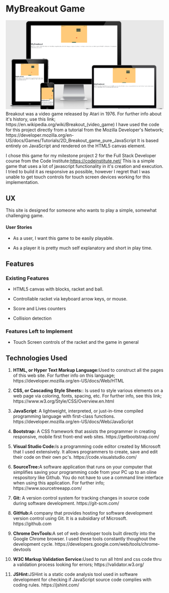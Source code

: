 <html lang="en">
<h1>MyBreakout Game</h1>
<p>
   <a target="_blank" href="https://github.com/BobHerold/MyBreakout/tree/master/assets/images">
   <img src="assets/images/MyBreakoutAppleDevicesView.png"
   alt="Apple Devices picture of the game">
   </a>
   Breakout was a video game released by Atari in 1976. For further info about it's history, use this link; https://en.wikipedia.org/wiki/Breakout_(video_game)
   I have used the code for this project directly from a tutorial from the Mozilla Developer's Network; https://developer.mozilla.org/en-US/docs/Games/Tutorials/2D_Breakout_game_pure_JavaScript
   It is based entirely on JavaScript and rendered on the HTML5 canvas element.

   I chose this game for my milestone project 2 for the Full Stack Developer course from the Code Institute:https://codeinstitute.net/
   This is a simple game that uses a lot of javascript functionality in it's creation and execution.  I tried to build it as responsive as possible, however I regret that 
   I was unable to get touch controls for touch screen devices working for this implementation.
</p>

<h2>UX</h2>
    <p>
    This site is designed for someone who wants to play a simple, somewhat challenging game.
    </p>
<h4>User Stories</h4>
    <ul>
       <li>
           <p>  As a user, I want this game to be easily playable.</p>
       </li>
       <li>
           <p>  As a player it is pretty much self explanatory and short in play time.</p>
       </li>
     </ul>  
<h2>Features</h2>
<h3>Existing Features</h3>
    <ul>
        <li>
           <p> HTML5 canvas with blocks, racket and ball. </p>
        </li>   
        <li>
           <p> Controllable racket via keyboard arrow keys, or mouse.</p>
        </li>
        <li>
           <p> Score and Lives counters</p>
        </li>
        <li>
            <p> Collision detection</p>
        </li>   
    </ul>
<h3>Features Left to Implement</h3>
    <ul>
        <li>
            <p> Touch Screen controls of the racket and the game in general</p>
        </li>
    </ul>
<h2>Technologies Used</h2> 
    <ol>
        <li>
            <p><strong>HTML, or Hyper Text Markup Language:</strong>Used to construct all the pages of this web site. For further info on this language;
             https://developer.mozilla.org/en-US/docs/Web/HTML</p>
        </li>
        <li>
            <p><strong>CSS, or Cascading Style Sheets:</strong>: Is used to style various elements on a web page via coloring, fonts, spacing, etc. For further info, see this link; https://www.w3.org/Style/CSS/Overview.en.html
            </p>
        </li>
        <li>
            <p><strong>JavaScript</strong>: A lightweight, interpreted, or just-in-time compiled programming language with first-class functions. 
            https://developer.mozilla.org/en-US/docs/Web/JavaScript
            </p>
        </li>
        <li>
            <p><strong>Bootstrap:</strong> A CSS framework that assists the programmer in creating responsive, mobile first front-end web sites. https://getbootstrap.com/
            </p>
        </li>
        <li>
            <p><strong>Visual Studio Code:</strong>Is a programming code editor created by Microsoft that I used extensively. It allows programmers to create, save and edit their code on their own pc's. https://code.visualstudio.com/
            </p>
        </li>
        <li>
            <p><strong>SourceTree:</strong>A software application that runs on your computer that simplifies saving your programming code from your PC up to an oline respository like Github. You do not have to use a command line interface when using this application. For further info; https://www.sourcetreeapp.com/
            </p>
        </li>
        <li>
           <p><strong>Git:</strong> A version control system for tracking changes in source code during software development. https://git-scm.com/
           </p>
        </li>
        <li>
            <p><strong>GitHub:</strong>A company that provides hosting for software development version control using Git. It is a subsidiary of Microsoft. https://github.com
            </p>
        </li>
        <li>
            <p><strong>Chrome DevTools:</strong>A set of web developer tools built directly into the Google Chrome browser. I used these tools constantly thoughout the development cycle. https://developers.google.com/web/tools/chrome-devtools
            </p>
        </li>
        <li>
            <p><strong>W3C Markup Validation Service:</strong>Used to run all html and css code thru a validation process looking for errors; https://validator.w3.org/
            </p>
        </li>
        <li>
            <p><strong>JSHint:</strong>JSHint is a static code analysis tool used in software development for checking if JavaScript source code complies with coding rules.
            https://jshint.com/
            </p>
        </li>
    </ol>
</html>    

